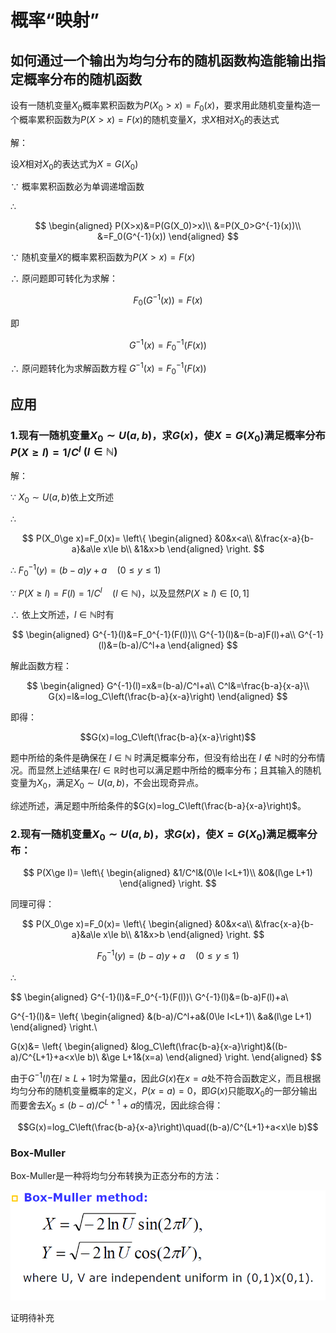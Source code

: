 # 概率“映射”

## 如何通过一个输出为**均匀分布**的随机函数构造能输出指定概率分布的随机函数

设有一随机变量$X_0$概率累积函数为$P(X_0>x)=F_0(x)$，要求用此随机变量构造一个概率累积函数为$P(X>x)=F(x)$的随机变量$X$，求$X$相对$X_0$的表达式

解：

设$X$相对$X_0$的表达式为$X=G(X_0)$

$\because$ 概率累积函数必为单调递增函数

$\therefore$

$$
\begin{aligned}
P(X>x)&=P(G(X_0)>x)\\
&=P(X_0>G^{-1}(x))\\
&=F_0(G^{-1}(x))
\end{aligned}
$$

$\because$ 随机变量$X$的概率累积函数为$P(X>x)=F(x)$

$\therefore$ 原问题即可转化为求解：

$$F_0(G^{-1}(x))=F(x)$$

即

$$G^{-1}(x)=F_0^{-1}(F(x))$$

$\therefore$ 原问题转化为求解函数方程 $G^{-1}(x)=F_0^{-1}(F(x))$

## 应用

### 1.现有一随机变量$X_0\sim U(a,b)$，求$G(x)$，使$X=G(X_0)$满足概率分布$P(X\ge l)=1/C^l$ $(l\in \mathbb N)$

解：

$\because$ $X_0\sim U(a,b)$依上文所述

$\therefore$

$$
P(X_0\ge x)=F_0(x)=
\left\{
\begin{aligned}
&0&x<a\\
&\frac{x-a}{b-a}&a\le x\le b\\
&1&x>b
\end{aligned}
\right.
$$

$\therefore$ $F_0^{-1}(y)=(b-a)y+a\quad(0\le y\le 1)$

$\because$ $P(X\ge l)=F(l)=1/C^l\quad(l\in \mathbb N)$，以及显然$P(X\ge l)\in [0,1]$

$\therefore$ 依上文所述，$l\in \mathbb N$时有

$$
\begin{aligned}
G^{-1}(l)&=F_0^{-1}(F(l))\\
G^{-1}(l)&=(b-a)F(l)+a\\
G^{-1}(l)&=(b-a)/C^l+a
\end{aligned}
$$

解此函数方程：

$$
\begin{aligned}
G^{-1}(l)=x&=(b-a)/C^l+a\\
C^l&=\frac{b-a}{x-a}\\
G(x)=l&=log_C\left(\frac{b-a}{x-a}\right)
\end{aligned}
$$

即得：

$$G(x)=log_C\left(\frac{b-a}{x-a}\right)$$

题中所给的条件是确保在 $l\in \mathbb N$ 时满足概率分布，但没有给出在 $l\notin \mathbb N$时的分布情况。而显然上述结果在$l\in \mathbb R$时也可以满足题中所给的概率分布；且其输入的随机变量为$X_0$，满足$X_0\sim U(a,b)$，不会出现奇异点。

综述所述，满足题中所给条件的$G(x)=log_C\left(\frac{b-a}{x-a}\right)$。

### 2.现有一随机变量$X_0\sim U(a,b)$，求$G(x)$，使$X=G(X_0)$满足概率分布：

$$
P(X\ge l)=
\left\{
\begin{aligned}
&1/C^l&(0\le l<L+1)\\
&0&(l\ge L+1)
\end{aligned}
\right.
$$

同理可得：

$$
P(X_0\ge x)=F_0(x)=
\left\{
\begin{aligned}
&0&x<a\\
&\frac{x-a}{b-a}&a\le x\le b\\
&1&x>b
\end{aligned}
\right.
$$

$$F_0^{-1}(y)=(b-a)y+a\quad(0\le y\le 1)$$

$\therefore$

$$
\begin{aligned}
G^{-1}(l)&=F_0^{-1}(F(l))\\
G^{-1}(l)&=(b-a)F(l)+a\\

G^{-1}(l)&=
\left\{
\begin{aligned}
&(b-a)/C^l+a&(0\le l<L+1)\\
&a&(l\ge L+1)
\end{aligned}
\right.\\

G(x)&=
\left\{
\begin{aligned}
&log_C\left(\frac{b-a}{x-a}\right)&((b-a)/C^{L+1}+a<x\le b)\\
&\ge L+1&(x=a)
\end{aligned}
\right.
\end{aligned}
$$

由于$G^{-1}(l)$在$l\ge L+1$时为常量$a$，因此$G(x)$在$x=a$处不符合函数定义，而且根据均匀分布的随机变量概率的定义，$P(x=a)=0$，即$G(x)$只能取$X_0$的一部分输出而要舍去$X_0\le (b-a)/C^{L+1}+a$的情况，因此综合得：

$$G(x)=log_C\left(\frac{b-a}{x-a}\right)\quad((b-a)/C^{L+1}+a<x\le b)$$

### Box-Muller

Box-Muller是一种将均匀分布转换为正态分布的方法：

![](i/Box-Muller.png)

证明待补充